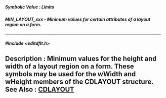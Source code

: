 ##### Symbolic Value : Limits
##### MIN_LAYOUT_xxx - Minimum values for certain attributes of a layout region on a form.
---
##### #include <editdflt.h>
**Description :**
Minimum values for the height and width of a layout region on a form.  These 
symbols may be used for the wWidth and wHeight members of the CDLAYOUT 
structure.
**See Also :**
[CDLAYOUT](D:/md_files/CDLAYOUT.md)
---
